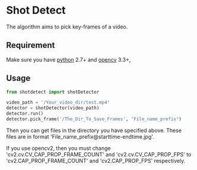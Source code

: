# Shot Detect

The algorithm aims to pick key-frames of a video.

## Requirement

Make sure you have [python](http://www.python.org/) 2.7+ and 
[opencv](https://github.com/opencv) 3.3+, 

## Usage

```Python
from shotdetect import shotDetector

video_path = '/Your_video_dir/test.mp4'
detector = shotDetector(video_path)
detector.run()
detector.pick_frame('/The_Dir_To_Save_Frames', "File_name_prefix")
```

Then you can get files in the directory you have specified above. These files are in format 'File\_name\_prefix@starttime\-endtime.jpg'.

If you use opencv2, then you must change 'cv2.cv.CV\_CAP\_PROP\_FRAME\_COUNT' and 'cv2.cv.CV\_CAP\_PROP\_FPS' to 'cv2.CAP\_PROP\_FRAME\_COUNT' and 'cv2.CAP\_PROP\_FPS' respectively.

